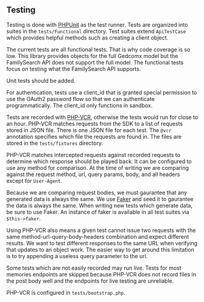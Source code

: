 ## Testing

Testing is done with [PHPUnit](https://phpunit.de/) as the test runner. Tests are
organized into suites in the `tests/Functional` directory. Test suites extend
`ApiTestCase` which provides helpful methods such as creating a client object.

The current tests are all functional tests. That is why code coverage is so low.
This library provides objects for the full Gedcomx model but the FamilySearch API
does not support the full model. The functional tests focus on testing what the
FamilySearch API supports.

Unit tests should be added.

For authentication, tests use a client_id that is granted special permission to
use the OAuth2 password flow so that we can authenticate programmatically. The
client_id only functions in sandbox.

Tests are recorded with [PHP-VCR](https://github.com/php-vcr/php-vcr), otherwise
the tests would run for close to an hour. PHP-VCR matches requests from the SDK
to a list of requests stored in JSON file. There is one JSON file for each test.
The `@vcr` annotation specifies which file the requests are found in. The files
are stored in the `tests/fixtures` directory.

PHP-VCR matches intercepted requests against recorded requests to determine which
response should be played back. It can be configured to use any method for comparison.
At the time of writing we are comparing against the request method, url, query params,
body, and all headers except for `User-Agent`.

Because we are comparing request bodies, we must gaurantee that any generated
data is always the same. We use [Faker](https://github.com/fzaninotto/Faker) and
seed it to gaurantee the data is always the same. When writing new tests which
generate data, be sure to use Faker. An instance of faker is available in all
test suites via `$this->faker`.

Using PHP-VCR also means a given test cannot issue two requests with the same
method-url-query-body-headers combination and expect different results. We want
to test different responses to the same URL when verifying that updates to an
object work. The easier way to get around this limitation is to try appending a 
useless query parameter to the url.

Some tests which are not easily recorded may run live. Tests for most memories 
endpoints are skipped because PHP-VCR does not record files
in the post body well and the endpoints for live testing are unreliable.

PHP-VCR is configured in `tests/bootstrap.php`.